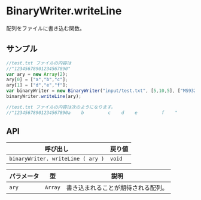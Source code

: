 # BinaryWriter.writeLine

配列をファイルに書き込む関数。

## サンプル

```javascript
//test.txt ファイルの内容は
//"12345678901234567890"
var ary = new Array(2);
ary[0] = ["a","b","c"];
ary[1] = ["d","e","f"];
var binaryWriter = new BinaryWriter("input/test.txt", [5,10,5], ["MS932","MS932","MS932"], 20);
binaryWriter.writeLine(ary);	

//test.txt ファイルの内容は次のようになります。
//"12345678901234567890a    b         c    d    e         f    "
```

## API

| 呼び出し | 戻り値 |
|---|---|
| `binaryWriter. writeLine ( ary )` | `void` |

| パラメータ | 型 | 説明 |
|---|---|---|
| `ary` | `Array` | 書き込まれることが期待される配列。 |